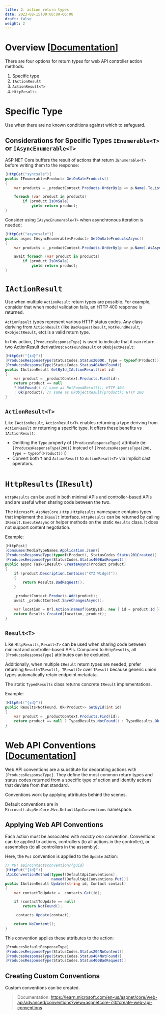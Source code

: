 ```yaml
---
title: 2. action return types
date: 2023-08-15T00:00:00-06:00
draft: false
weight: 2
---
```


# Overview [[Documentation](https://learn.microsoft.com/en-us/aspnet/core/web-api/action-return-types?view=aspnetcore-7.0)]  

There are four options for return types for web API controller action methods:
1. Specific type
2. `IActionResult`
3. `ActionResult<T>`
4. `HttpResults`

# Specific Type
Use when there are no known conditions against which to safeguard.

## Considerations for Specific Types `IEnumerable<T>` or `IAsyncEnumerable<T>`
ASP.NET Core buffers the result of actions that return `IEnumerable<T>` before writing them to the response:
```cs
[HttpGet("syncsale")]
public IEnumerable<Product> GetOnSaleProducts()
{
    var products = _productContext.Products.OrderBy(p => p.Name).ToList();

    foreach (var product in products)
        if (product.IsOnSale)
            yield return product;
}
```

Consider using `IAsyncEnumerable<T>` when asynchronous iteration is needed:
```cs
[HttpGet("asyncsale")]
public async IAsyncEnumerable<Product> GetOnSaleProductsAsync()
{
    var products = _productContext.Products.OrderBy(p => p.Name).AsAsyncEnumerable();

    await foreach (var product in products)
        if (product.IsOnSale)
            yield return product;
}
```

# `IActionResult`
Use when multiple `ActionResult` return types are possible. For example, consider that when model validation fails, an HTTP 400 response is returned.

`ActionResult` types represent various HTTP status codes. Any class deriving from `ActionResult` (like `BadRequestResult`, `NotFoundResult`, `OkObjectResult`, etc) is a valid return type.

In this action, `[ProducesResponseType]` is used to indicate that it can return two ActionResult derivatives: `NotFoundResult` or `OkObjectResult`:
```cs
[HttpGet("{id}")]
[ProducesResponseType(StatusCodes.Status200OK, Type = typeof(Product))]
[ProducesResponseType(StatusCodes.Status404NotFound)]
public IActionResult GetById_IActionResult(int id)
{
    var product = _productContext.Products.Find(id);
    return product == null 
    ? NotFound() // same as NotFoundResult(); HTTP 404
    : Ok(product); // same as OkObjectResult(product); HTTP 200
}
```

## `ActionResult<T>`
Like `IActionResult`, `ActionResult<T>` enables returning a type deriving from `ActionResult` or returning a specific type. It offers these benefits vs `IActionResult`:
- Omitting the `Type` property of `[ProducesResponseType]` attribute (ie: `[ProducesResponseType(200)]` instead of `[ProducesResponseType(200, Type = typeof(Product))]`)
- Convert both `T` and `ActionResult` to `ActionResult<T>` via implicit cast operators.

# `HttpResults` (`IResult`)
`HttpResults` can be used in both minimal APIs and controller-based APIs and are useful when sharing code between the two.  

The `Microsoft.AspNetCore.Http.HttpResults` namespace contains types that implement the `IResult` interface. `HttpResults` can be returned by calling `IResult.ExecuteAsync` or helper methods on the static `Results` class. It <o>does not</o> support content negotiation.

Example:
```cs
[HttpPost]
[Consumes(MediaTypeNames.Application.Json)]
[ProducesResponseType(typeof(Product), StatusCodes.Status201Created)]
[ProducesResponseType(StatusCodes.Status400BadRequest)]
public async Task<IResult> CreateAsync(Product product)
{
    if (product.Description.Contains("XYZ Widget"))
    {
        return Results.BadRequest();
    }

    _productContext.Products.Add(product);
    await _productContext.SaveChangesAsync();

    var location = Url.Action(nameof(GetById), new { id = product.Id }) ?? $"/{product.Id}";
    return Results.Created(location, product);
}
```

## `Result<T>`
Like `HttpResults`, `Result<T>` can be used when sharing code between minimal and controller-based APIs. Compared to `HttpResults`, all `[ProducesResponseType]` attributes can be excluded. 

Additionally, when multiple `IResult` return types are needed, prefer returning `Result<TResult1, TResult2>` over `IResult` because generic union types automatically retain endpoint metadata.

The static `TypedResults` class returns concrete `IResult` implementations.

Example:
```cs
[HttpGet("{id}")]
public Results<NotFound, Ok<Product>> GetById(int id)
{
    var product = _productContext.Products.Find(id);
    return product == null ? TypedResults.NotFound() : TypedResults.Ok(product);
}
```

# Web API Conventions [[Documentation](https://learn.microsoft.com/en-us/aspnet/core/web-api/advanced/conventions?view=aspnetcore-7.0)]  

Web API conventions are a substitute for decorating actions with `[ProducesResponseType]`. They define the most common return types and status codes returned from a specific type of action and identify actions that deviate from that standard.

Conventions work by applying attributes behind the scenes.  

Default conventions are in `Microsoft.AspNetCore.Mvc.DefaultApiConventions` namespace.

## Applying Web API Conventions
Each action must be associated with *exactly one* convention. Conventions can be applied to actions, controllers (to all actions in the controller), or assemblies (to all controllers in the assembly).

Here, the `Put` convention is applied to the `Update` action:
```cs
// PUT api/contactsconvention/{guid}
[HttpPut("{id}")]
[ApiConventionMethod(typeof(DefaultApiConventions), 
                     nameof(DefaultApiConventions.Put))]
public IActionResult Update(string id, Contact contact)
{
    var contactToUpdate = _contacts.Get(id);

    if (contactToUpdate == null) 
        return NotFound();

    _contacts.Update(contact);

    return NoContent();
}
```

This convention applies these attributes to the action:
```cs
[ProducesDefaultResponseType]
[ProducesResponseType(StatusCodes.Status204NoContent)]
[ProducesResponseType(StatusCodes.Status404NotFound)]
[ProducesResponseType(StatusCodes.Status400BadRequest)]
```

## Creating Custom Conventions
Custom conventions can be created.

> Documentation: https://learn.microsoft.com/en-us/aspnet/core/web-api/advanced/conventions?view=aspnetcore-7.0#create-web-api-conventions